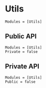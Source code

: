 # Utils

```@index
Modules = [Utils]
```

## Public API
```@autodocs
Modules = [Utils]
Private = false
```

## Private API
```@autodocs
Modules = [Utils]
Public = false
```